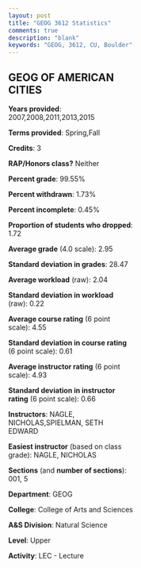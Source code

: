 ```yaml
---
layout: post
title: "GEOG 3612 Statistics"
comments: true
description: "blank"
keywords: "GEOG, 3612, CU, Boulder"
--- 
```

<head>
<script src="https://ajax.googleapis.com/ajax/libs/jquery/2.1.3/jquery.min.js"></script>
<script src="https://dl.dropboxusercontent.com/s/pc42nxpaw1ea4o9/highcharts.js?dl=0"></script>
<!-- <script src="../assets/js/highcharts.js"></script> -->
<style type="text/css">@font-face {
	font-family: "Bebas Neue";
	src: url(https://www.filehosting.org/file/details/544349/BebasNeue%20Regular.otf) format("opentype");
	}
	h1.Bebas { 
		font-family: "Bebas Neue", Verdana, Tahoma;
	}
</style>
</head>
<body>
	<div id="container" style="float: right; width: 45%; height: 88%; margin-left: 2.5%; margin-right: 2.5%;"></div>
	<script language="JavaScript">
		$(document).ready(function() {
		var chart = {type: 'column'};
		var title = {text: 'Grade Distribution'};
		var xAxis = {categories: ['A','B','C','D','F'],crosshair: true};
		var yAxis = {min: 0,title: {text: 'Percentage'}};
		var tooltip = {headerFormat: '<center><b><span style="font-size:20px">{point.key}</span></b></center>',
		               pointFormat: '<td style="padding:0"><b>{point.y:.1f}%</b></td>',
		               footerFormat: '</table>',shared: true,useHTML: true};
		var plotOptions = {column: {pointPadding: 0.0,borderWidth: 0}};  
		var credits = {enabled: false};var series= [{name: 'Percent',data: [26.32,51.75,17.54,2.19,2.19,]}];
		var json = {};
		json.chart = chart;
		json.title = title;
		json.tooltip = tooltip;
		json.xAxis = xAxis;
		json.yAxis = yAxis;  
		json.series = series;
		json.plotOptions = plotOptions;  
		json.credits = credits;
		$('#container').highcharts(json);
	});
	</script>
</body>
			   
## GEOG OF AMERICAN CITIES

**Years provided**: 2007,2008,2011,2013,2015

**Terms provided**: Spring,Fall

**Credits**: 3

**RAP/Honors class?** Neither

**Percent grade**: 99.55%

**Percent withdrawn**: 1.73%

**Percent incomplete**: 0.45%

**Proportion of students who dropped**: 1.72

**Average grade** (4.0 scale): 2.95

**Standard deviation in grades**: 28.47

**Average workload** (raw): 2.04

**Standard deviation in workload** (raw): 0.22

**Average course rating** (6 point scale): 4.55

**Standard deviation in course rating** (6 point scale): 0.61

**Average instructor rating** (6 point scale): 4.93

**Standard deviation in instructor rating** (6 point scale): 0.66

**Instructors**: NAGLE, NICHOLAS,SPIELMAN, SETH EDWARD

**Easiest instructor** (based on class grade): NAGLE, NICHOLAS

**Sections** (and **number of sections**): 001, 5

**Department**: GEOG

**College**: College of Arts and Sciences

**A&S Division**: Natural Science

**Level**: Upper

**Activity**: LEC - Lecture